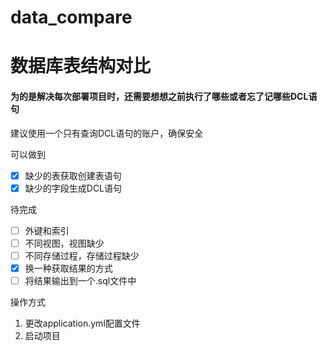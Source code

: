 # data_compare
# 数据库表结构对比
#### 为的是解决每次部署项目时，还需要想想之前执行了哪些或者忘了记哪些DCL语句

建议使用一个只有查询DCL语句的账户，确保安全

可以做到
* [x] 缺少的表获取创建表语句
* [x] 缺少的字段生成DCL语句

待完成
* [ ] 外键和索引
* [ ] 不同视图，视图缺少
* [ ] 不同存储过程，存储过程缺少
* [x] 换一种获取结果的方式
* [ ] 将结果输出到一个.sql文件中

操作方式
1. 更改application.yml配置文件
2. 启动项目
